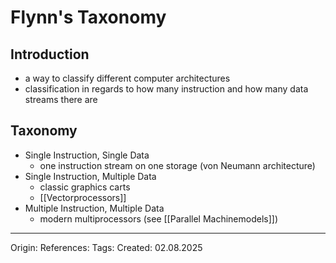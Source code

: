 # Flynn's Taxonomy

## Introduction

- a way to classify different computer architectures
- classification in regards to how many instruction and how many data streams there are

## Taxonomy

- Single Instruction, Single Data
	- one instruction stream on one storage (von Neumann architecture)
- Single Instruction, Multiple Data
	- classic graphics carts
	- [[Vectorprocessors]]
- Multiple Instruction, Multiple Data
	- modern multiprocessors (see [[Parallel Machinemodels]])

---

Origin: 
References: 
Tags: 
Created: 02.08.2025

